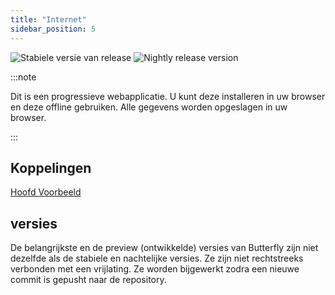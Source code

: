 ```yaml
---
title: "Internet"
sidebar_position: 5
---
```


![Stabiele versie van release](https://img.shields.io/badge/dynamic/yaml?color=c4840d&label=Stable&query=%24.version&url=https%3A%2F%2Fraw.githubusercontent.com%2FLinwoodDev%2Fbutterfly%2Fstable%2Fapp%2Fpubspec.yaml&style=for-the-badge) ![Nightly release version](https://img.shields.io/badge/dynamic/yaml?color=f7d28c&label=Nightly&query=%24.version&url=https%3A%2F%2Fraw.githubusercontent.com%2FLinwoodDev%2Fbutterfly%2Fnightly%2Fapp%2Fpubspec.yaml&style=for-the-badge)

:::note

Dit is een progressieve webapplicatie. U kunt deze installeren in uw browser en deze offline gebruiken. Alle gegevens worden opgeslagen in uw browser.

:::


## Koppelingen

<div className="row margin-bottom--lg padding--sm">
<a className="button button--outline button--info button--lg margin--sm" href="https://butterfly.linwood.dev">
  Hoofd
</a>
<a className="button button--outline button--danger button--lg margin--sm" href="https://preview.butterfly.linwood.dev">
  Voorbeeld
</a>
</div>

## versies

De belangrijkste en de preview (ontwikkelde) versies van Butterfly zijn niet dezelfde als de stabiele en nachtelijke versies. Ze zijn niet rechtstreeks verbonden met een vrijlating. Ze worden bijgewerkt zodra een nieuwe commit is gepusht naar de repository.
